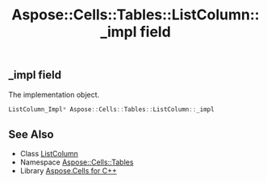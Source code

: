﻿---
title: Aspose::Cells::Tables::ListColumn::_impl field
linktitle: _impl
second_title: Aspose.Cells for C++ API Reference
description: 'Aspose::Cells::Tables::ListColumn::_impl field. The implementation object in C++.'
type: docs
weight: 2100
url: /cpp/aspose.cells.tables/listcolumn/_impl/
---
## _impl field


The implementation object.

```cpp
ListColumn_Impl* Aspose::Cells::Tables::ListColumn::_impl
```

## See Also

* Class [ListColumn](../)
* Namespace [Aspose::Cells::Tables](../../)
* Library [Aspose.Cells for C++](../../../)
